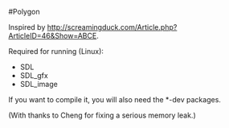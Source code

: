 #Polygon

Inspired by http://screamingduck.com/Article.php?ArticleID=46&Show=ABCE.

Required for running (Linux):

 * SDL
 * SDL_gfx
 * SDL_image

If you want to compile it, you will also need the *-dev packages.

(With thanks to Cheng for fixing a serious memory leak.)
